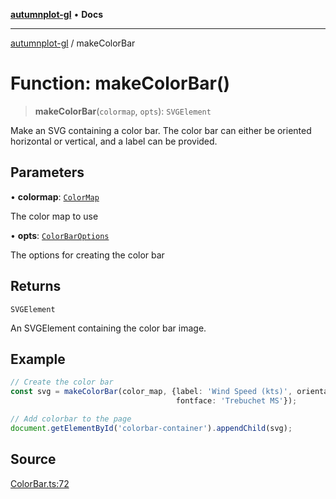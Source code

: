 [**autumnplot-gl**](../index.md) • **Docs**

***

[autumnplot-gl](../globals.md) / makeColorBar

# Function: makeColorBar()

> **makeColorBar**(`colormap`, `opts`): `SVGElement`

Make an SVG containing a color bar. The color bar can either be oriented horizontal or vertical, and a label can be provided.

## Parameters

• **colormap**: [`ColorMap`](../classes/ColorMap.md)

The color map to use

• **opts**: [`ColorBarOptions`](../interfaces/ColorBarOptions.md)

The options for creating the color bar

## Returns

`SVGElement`

An SVGElement containing the color bar image.

## Example

```ts
// Create the color bar
const svg = makeColorBar(color_map, {label: 'Wind Speed (kts)', orientation: 'horizontal', 
                                     fontface: 'Trebuchet MS'});

// Add colorbar to the page
document.getElementById('colorbar-container').appendChild(svg);
```

## Source

[ColorBar.ts:72](https://github.com/tsupinie/autumnplot-gl/blob/0e257a0170331d21c88041ead5493447b81541cc/src/ColorBar.ts#L72)
